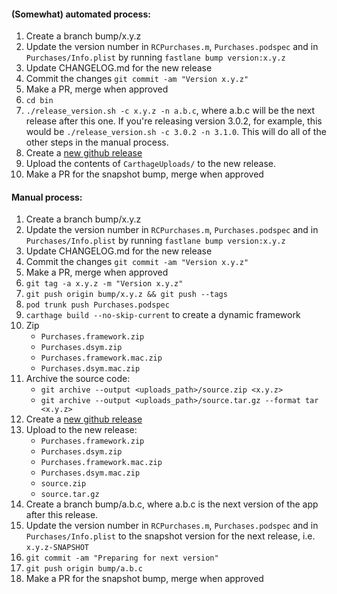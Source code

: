 #### (Somewhat) automated process: 
1. Create a branch bump/x.y.z
1. Update the version number in `RCPurchases.m`, `Purchases.podspec` and in 
`Purchases/Info.plist` by running `fastlane bump version:x.y.z`
1. Update CHANGELOG.md for the new release
1. Commit the changes `git commit -am "Version x.y.z"`
1. Make a PR, merge when approved
1. `cd bin`
1. `./release_version.sh -c x.y.z -n a.b.c`, where a.b.c will be the next release after this one. 
If you're releasing version 3.0.2, for example, this would be `./release_version.sh -c 3.0.2 -n 3.1.0`. 
This will do all of the other steps in the manual process.
1. Create a [new github release](https://github.com/revenuecat/purchases-ios/releases)
1. Upload the contents of `CarthageUploads/` to the new release.   
1. Make a PR for the snapshot bump, merge when approved

#### Manual process:

1. Create a branch bump/x.y.z
1. Update the version number in `RCPurchases.m`, `Purchases.podspec` and in 
`Purchases/Info.plist` by running `fastlane bump version:x.y.z`
1. Update CHANGELOG.md for the new release
1. Commit the changes `git commit -am "Version x.y.z"`
1. Make a PR, merge when approved
1. `git tag -a x.y.z -m "Version x.y.z"`
1. `git push origin bump/x.y.z && git push --tags`
1. `pod trunk push Purchases.podspec`
1. `carthage build --no-skip-current` to create a dynamic framework
1. Zip 
    - `Purchases.framework.zip`
    - `Purchases.dsym.zip` 
    - `Purchases.framework.mac.zip`
    - `Purchases.dsym.mac.zip` 
1. Archive the source code: 
    - `git archive --output <uploads_path>/source.zip <x.y.z>`    
    - `git archive --output <uploads_path>/source.tar.gz --format tar <x.y.z>`    
1. Create a [new github release](https://github.com/revenuecat/purchases-ios/releases)
1. Upload to the new release: 
    - `Purchases.framework.zip`
    - `Purchases.dsym.zip` 
    - `Purchases.framework.mac.zip`
    - `Purchases.dsym.mac.zip` 
    - `source.zip`
    - `source.tar.gz`
1. Create a branch bump/a.b.c, where a.b.c is the next version of the app after this release.
1. Update the version number in `RCPurchases.m`, `Purchases.podspec` and in `Purchases/Info.plist` to the snapshot version for the next release, i.e. `x.y.z-SNAPSHOT`
1. `git commit -am "Preparing for next version"`
1. `git push origin bump/a.b.c`
1. Make a PR for the snapshot bump, merge when approved

